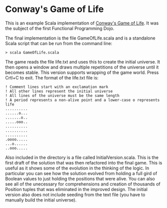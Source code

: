 # Conway's Game of Life

This is an example Scala implementation of [Conway's Game of Life](http://en.wikipedia.org/wiki/Conway's_Game_of_Life). It was the subject of the first Functional Programming Dojo.

The final implementation is the file GameOfLife.scala and is a standalone Scala script that can be run from the command line:

	> scala GameOfLife.scala

The game reads the file life.txt and uses this to create the initial universe. It then opens a window and draws multiple repetitions of the universe until it becomes stable. This version supports wrapping of the game world. Press Crtl+C to exit. The format of the life.txt file is:

	! Comment lines start with an exclamation mark
	! All other lines represent the initial universe
	! All lines of the universe must be the same length
	! A period represents a non-alive point and a lower-case o represents life
	..........
	......o...
	.......o..
	.....ooo..
	..........
	..........
	..........
	.oooo.....
	...o......
	..ooo.....

Also included in the directory is a file called InitialVersion.scala. This is the first draft of the solution that was then refactored into the final game. This is useful as it shows some of the evolution in the thinking of the logic. In particular you can see how the solution evolved from holding a full gird of Boolean values to just holding the positions that were alive. You can also see all of the unecessary for comprehensions and creation of thousands of Position tuples that was eliminated in the improved design. The initial version also does not include seeding from the text file (you have to manually build the initial universe).

